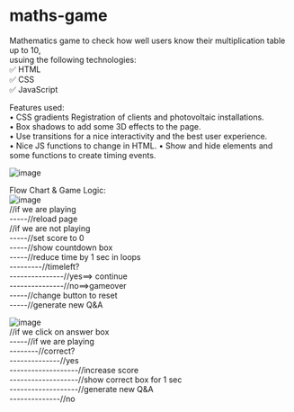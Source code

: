 # maths-game  

Mathematics game to check how well users know their multiplication table up to 10,  
usuing the following technologies:     
✅ HTML     
✅ CSS    
✅ JavaScript    

Features used:   
•	CSS gradients Registration of clients and photovoltaic installations.   
•	Box shadows to add some 3D effects to the page.   
•	Use transitions for a nice interactivity and the best user experience.   
•	Nice JS functions to change in HTML.
•	Show and hide elements and some functions to create timing events.

![image](https://github.com/user-attachments/assets/dcb22431-733e-4f07-adcc-0afa658a4d64)


Flow Chart & Game Logic:  
![image](https://github.com/user-attachments/assets/60f33d5f-d2ea-4616-8e58-618b2c9b7681)  
//if we are playing  
	-----//reload page  
//if we are not playing  
	-----//set score to 0  
	-----//show countdown box  
	-----//reduce time by 1 sec in loops  
		---------//timeleft?  
			---------------//yes==> continue  
			---------------//no==>gameover  
	-----//change button to reset  
	-----//generate new Q&A  

![image](https://github.com/user-attachments/assets/680947b5-9163-43cf-a32e-3175df80bfc9)  
//if we click on answer box  
	-----//if we are playing  
		--------//correct?  
			--------------//yes  
				-------------------//increase score  
				-------------------//show correct box for 1 sec  
				-------------------//generate new Q&A  
			--------------//no  


